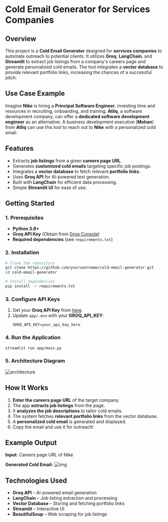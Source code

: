 # Cold Email Generator for Services Companies

## Overview
This project is a **Cold Email Generator** designed for **services companies** to automate outreach to potential clients. It utilizes **Groq**, **LangChain**, and **Streamlit** to extract job listings from a company's careers page and generate personalized cold emails. The tool integrates a **vector database** to provide relevant portfolio links, increasing the chances of a successful pitch.

## Use Case Example
Imagine **Nike** is hiring a **Principal Software Engineer**, investing time and resources in recruiting, onboarding, and training. **Atliq**, a software development company, can offer a **dedicated software development engineer** as an alternative. A business development executive (**Mohan**) from **Atliq** can use this tool to reach out to **Nike** with a personalized cold email.

## Features
- Extracts **job listings** from a given **careers page URL**.
- Generates **customized cold emails** targeting specific job postings.
- Integrates a **vector database** to fetch relevant **portfolio links**.
- Uses **Groq API** for AI-powered text generation.
- Built with **LangChain** for efficient data processing.
- Simple **Streamlit UI** for ease of use.

## Getting Started
### 1. Prerequisites
- **Python 3.8+**
- **Groq API Key** (Obtain from [Groq Console](https://console.groq.com/keys))
- **Required dependencies** (see `requirements.txt`)

### 2. Installation
```sh
# Clone the repository
git clone https://github.com/yourusername/cold-email-generator.git
cd cold-email-generator

# Install dependencies
pip install -r requirements.txt
```

### 3. Configure API Keys
1. Get your **Groq API Key** from [here](https://console.groq.com/keys).
2. Update `app/.env` with your **GROQ_API_KEY**:
   ```
   GROQ_API_KEY=your_api_key_here
   ```

### 4. Run the Application
```sh
streamlit run app/main.py
```
### 5. Architecture Diagram
![architecture](https://github.com/user-attachments/assets/681c6156-7152-4cea-8455-d41c46ca0023)

## How It Works
1. **Enter the careers page URL** of the target company.
2. The app **extracts job listings** from the page.
3. It **analyzes the job descriptions** to tailor cold emails.
4. The system fetches **relevant portfolio links** from the vector database.
5. A **personalized cold email** is generated and displayed.
6. Copy the email and use it for outreach!

## Example Output
**Input:** Careers page URL of Nike

**Generated Cold Email:**
![img](https://github.com/user-attachments/assets/cfcd6137-6ab0-4e72-b555-02e1d54e454b)


## Technologies Used
- **Groq API** – AI-powered email generation
- **LangChain** – Job listing extraction and processing
- **Vector Database** – Storing and fetching portfolio links
- **Streamlit** – Interactive UI
- **BeautifulSoup** – Web scraping for job listings



